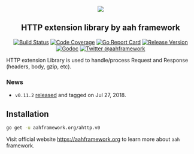 <p align="center">
  <img src="https://cdn.aahframework.org/assets/img/aah-logo-64x64.png" />
  <h2 align="center">HTTP extension library by aah framework</h2>
</p>
<p align="center">
  <p align="center"><a href="https://travis-ci.org/go-aah/ahttp"><img src="https://travis-ci.org/go-aah/ahttp.svg?branch=master" alt="Build Status"></a> <a href="https://codecov.io/gh/go-aah/ahttp/branch/master"><img src="https://codecov.io/gh/go-aah/ahttp/branch/master/graph/badge.svg" alt="Code Coverage"></a> <a href="https://goreportcard.com/report/aahframework.org/ahttp.v0"><img src="https://goreportcard.com/badge/aahframework.org/ahttp.v0" alt="Go Report Card"></a> <a href="https://github.com/go-aah/ahttp/releases/latest"><img src="https://img.shields.io/badge/version-0.11.2-blue.svg" alt="Release Version"></a> <a href="https://godoc.org/aahframework.org/ahttp.v0"><img src="https://godoc.org/aahframework.org/ahttp.v0?status.svg" alt="Godoc"></a> <a href="https://twitter.com/aahframework"><img src="https://img.shields.io/badge/twitter-@aahframework-55acee.svg" alt="Twitter @aahframework"></a></p>
</p>

HTTP extension Library is used to handle/process Request and Response (headers, body, gzip, etc).

### News

  * `v0.11.2` [released](https://github.com/go-aah/ahttp/releases/latest) and tagged on Jul 27, 2018.

## Installation

```bash
go get -u aahframework.org/ahttp.v0
```

Visit official website https://aahframework.org to learn more about `aah` framework.
